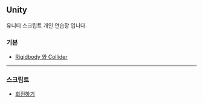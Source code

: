 ## Unity 
유니티 스크립트 개인 연습장 입니다.


### 기본

* [Rigidbody 와 Collider](http://blog.naver.com/gold_metal/220466872002)

---

### 스크립트

* [회전하기](https://github.com/evashork/Unity/blob/master/%ED%9A%8C%EC%A0%84%ED%95%98%EA%B8%B0.html)



